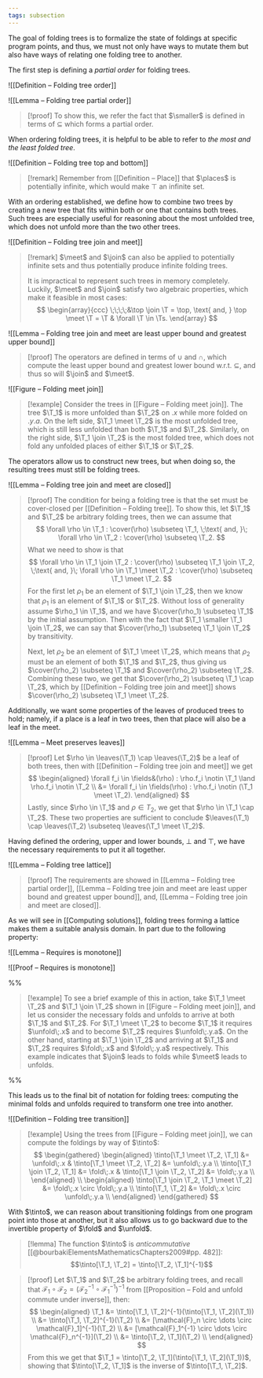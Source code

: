 ```yaml
---
tags: subsection
---
```


The goal of folding trees is to formalize the state of foldings at specific program points, and thus, we must not only have ways to mutate them but also have ways of relating one folding tree to another.

The first step is defining a _partial order_ for folding trees.

![[Definition – Folding tree order]]

![[Lemma – Folding tree partial order]]

> [!proof]
> To show this, we refer the fact that $\smaller$ is defined in terms of $\subseteq$ which forms a partial order.

When ordering folding trees, it is helpful to be able to refer to _the most and the least folded tree_.

![[Definition – Folding tree top and bottom]]

> [!remark]
> Remember from [[Definition – Place]] that $\places$ is potentially infinite, which would make $\top$ an infinite set.

With an ordering established, we define how to combine two trees by creating a new tree that fits within both or one that contains both trees. Such trees are especially useful for reasoning about the most unfolded tree, which does not unfold more than the two other trees.

![[Definition – Folding tree join and meet]]

> [!remark]
> $\meet$ and $\join$ can also be applied to potentially infinite sets and thus potentially produce infinite folding trees.
> 
> It is impractical to represent such trees in memory completely. Luckily, $\meet$ and $\join$ satisfy two algebraic properties, which make it feasible in most cases:
> $$
> \begin{array}{ccc}
> \;\;\;\;&\top \join \T = \top, \text{ and, } \top \meet \T = \T & \forall \T \in \Ts.
> \end{array}
> $$

![[Lemma – Folding tree join and meet are least upper bound and greatest upper bound]]

> [!proof]
> The operators are defined in terms of $\cup$ and $\cap$, which compute the least upper bound and greatest lower bound w.r.t. $\subseteq$, and thus so will $\join$ and $\meet$.

![[Figure – Folding meet join]]

> [!example]
> Consider the trees in [[Figure – Folding meet join]]. The tree $\T_1$ is more unfolded than $\T_2$ on $.x$ while more folded on $.y.a$. On the left side, $\T_1 \meet \T_2$ is the most unfolded tree, which is still less unfolded than both $\T_1$ and $\T_2$. Similarly, on the right side, $\T_1 \join \T_2$ is the most folded tree, which does not fold any unfolded places of either $\T_1$ or $\T_2$.

The operators allow us to construct new trees, but when doing so, the resulting trees must still be folding trees.

![[Lemma – Folding tree join and meet are closed]]

> [!proof]
> The condition for being a folding tree is that the set must be cover-closed per [[Definition – Folding tree]]. To show this, let $\T_1$ and $\T_2$ be arbitrary folding trees, then we can assume that
> $$
> \forall \rho \in \T_1 : \cover(\rho) \subseteq \T_1, \;\text{ and, }\; \forall \rho \in \T_2 : \cover(\rho) \subseteq \T_2.
> $$
> What we need to show is that
>  $$
> \forall \rho \in \T_1 \join \T_2 : \cover(\rho) \subseteq \T_1 \join \T_2, \;\text{ and, }\; \forall \rho \in \T_1 \meet \T_2 : \cover(\rho) \subseteq \T_1 \meet \T_2.
> $$
> For the first let $\rho_1$ be an element of $\T_1 \join \T_2$, then we know that $\rho_1$ is an element of $\T_1$ or $\T_2$. Without loss of generality assume $\rho_1 \in \T_1$, and we have $\cover(\rho_1) \subseteq \T_1$ by the initial assumption. Then with the fact that $\T_1 \smaller \T_1 \join \T_2$, we can say that $\cover(\rho_1) \subseteq \T_1 \join \T_2$ by transitivity.
>
> Next, let $\rho_2$ be an element of $\T_1 \meet \T_2$, which means that $\rho_2$ must be an element of both $\T_1$ and $\T_2$, thus giving us $\cover(\rho_2) \subseteq \T_1$ and $\cover(\rho_2) \subseteq \T_2$. Combining these two, we get that $\cover(\rho_2) \subseteq \T_1 \cap \T_2$, which by [[Definition – Folding tree join and meet]] shows $\cover(\rho_2) \subseteq \T_1 \meet \T_2$.

Additionally, we want some properties of the leaves of produced trees to hold; namely, if a place is a leaf in two trees, then that place will also be a leaf in the meet.

![[Lemma – Meet preserves leaves]]

> [!proof]
> Let $\rho \in \leaves(\T_1) \cap \leaves(\T_2)$ be a leaf of both trees, then with [[Definition – Folding tree join and meet]] we get
> $$
> \begin{aligned}
> \forall f_i \in \fields&(\rho) : \rho.f_i \notin \T_1 \land \rho.f_i \notin \T_2 \\
> &= \forall f_i \in \fields(\rho) : \rho.f_i \notin (\T_1 \meet \T_2).
> \end{aligned}
> $$
> Lastly, since $\rho \in \T_1$ and $\rho \in T_2$, we get that $\rho \in \T_1 \cap \T_2$. These two properties are sufficient to conclude $\leaves(\T_1) \cap \leaves(\T_2) \subseteq \leaves(\T_1 \meet \T_2)$.

Having defined the ordering, upper and lower bounds, $\bot$ and $\top$, we have the necessary requirements to put it all together.

![[Lemma – Folding tree lattice]]

> [!proof]
> The requirements are showed in [[Lemma – Folding tree partial order]], [[Lemma – Folding tree join and meet are least upper bound and greatest upper bound]], and, [[Lemma – Folding tree join and meet are closed]].

As we will see in [[Computing solutions]], folding trees forming a lattice makes them a suitable analysis domain. In part due to the following property:

![[Lemma – Requires is monotone]]

![[Proof – Requires is monotone]]

%%

> [!example]
> To see a brief example of this in action, take $\T_1 \meet \T_2$ and $\T_1 \join \T_2$ shown in [[Figure – Folding meet join]], and let us consider the necessary folds and unfolds to arrive at both $\T_1$ and $\T_2$. For $\T_1 \meet \T_2$ to become $\T_1$ it requires $\unfold\;.x$ and to become $\T_2$ requires $\unfold\;.y.a$. On the other hand, starting at $\T_1 \join \T_2$ and arriving at $\T_1$ and $\T_2$ requires $\fold\;.x$ and $\fold\;.y.a$ respectively. This example indicates that $\join$ leads to folds while $\meet$ leads to unfolds.

%%

This leads us to the final bit of notation for folding trees: computing the minimal folds and unfolds required to transform one tree into another.

![[Definition – Folding tree transition]]

> [!example]
> Using the trees from [[Figure – Folding meet join]], we can compute the foldings by way of $\tinto$:
> $$
> \begin{gathered}
> \begin{aligned}
>     \tinto[\T_1 \meet \T_2, \T_1] &= \unfold\;.x &
>     \tinto[\T_1 \meet \T_2, \T_2] &= \unfold\;.y.a \\
>     \tinto[\T_1 \join \T_2, \T_1] &= \fold\;.x &
>     \tinto[\T_1 \join \T_2, \T_2] &= \fold\;.y.a \\
> \end{aligned} \\
> \begin{aligned}
>     \tinto[\T_1 \join \T_2, \T_1 \meet \T_2] &= \fold\;.x \circ \fold\;.y.a \\
>     \tinto[\T_1, \T_2] &= \fold\;.x \circ \unfold\;.y.a \\
> \end{aligned}
> \end{gathered}
> $$

With $\tinto$, we can reason about transitioning foldings from one program point into those at another, but it also allows us to go backward due to the invertible property of $\fold$ and $\unfold$.

> [!lemma]
> The function $\tinto$ is _anticommutative_ [[@bourbakiElementsMathematicsChapters2009#pp. 482]]:
> $$\tinto[\T_1, \T_2] = \tinto[\T_2, \T_1]^{-1}$$

> [!proof]
> Let $\T_1$ and $\T_2$ be arbitrary folding trees, and recall that $\mathcal{F}_1 \circ \mathcal{F}_2 = (\mathcal{F}_2^{-1} \circ \mathcal{F}_1^{-1})^{-1}$ from [[Proposition – Fold and unfold commute under inverse]], then:
> $$
> \begin{aligned}
>   \T_1 &= \tinto[\T_1, \T_2]^{-1}(\tinto[\T_1, \T_2](\T_1)) \\
>        &= \tinto[\T_1, \T_2]^{-1}(\T_2) \\
>        &= [\mathcal{F}_n \circ \dots \circ \mathcal{F}_1]^{-1}(\T_2) \\
>        &= [\mathcal{F}_1^{-1} \circ \dots \circ \mathcal{F}_n^{-1}](\T_2) \\
>        &= \tinto[\T_2, \T_1](\T_2) \\
> \end{aligned}
> $$
> From this we get that $\T_1 = \tinto[\T_2, \T_1](\tinto[\T_1, \T_2](\T_1))$, showing that $\tinto[\T_2, \T_1]$ is the inverse of $\tinto[\T_1, \T_2]$.
